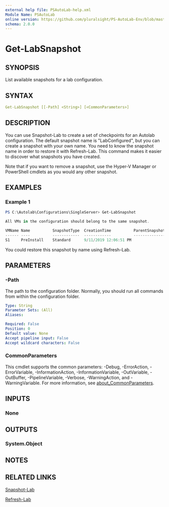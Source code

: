 ```yaml
---
external help file: PSAutoLab-help.xml
Module Name: PSAutoLab
online version: https://github.com/pluralsight/PS-AutoLab-Env/blob/master/docs/Get-LabSnapshot.md
schema: 2.0.0
---
```


# Get-LabSnapshot

## SYNOPSIS

List available snapshots for a lab configuration.

## SYNTAX

```yaml
Get-LabSnapshot [[-Path] <String>] [<CommonParameters>]
```

## DESCRIPTION

You can use Snapshot-Lab to create a set of checkpoints for an Autolab configuration. The default snapshot name is "LabConfigured", but you can create a snapshot with your own name. You need to know the snapshot name in order to restore it with Refresh-Lab. This command makes it easier to discover what snapshots you have created.

Note that if you want to remove a snapshot, use the Hyper-V Manager or PowerShell cmdlets as you would any other snapshot.

## EXAMPLES

### Example 1

```powershell
PS C:\Autolab\Configurations\SingleServer> Get-LabSnapshot

All VMs in the configuration should belong to the same snapshot.

VMName Name          SnapshotType  CreationTime          ParentSnapshotName
------ ----          ------------  ------------          ------------------
S1     PreInstall    Standard      9/11/2019 12:06:51 PM
```

You could restore this snapshot by name using Refresh-Lab.

## PARAMETERS

### -Path

The path to the configuration folder. Normally, you should run all commands from within the configuration folder.

```yaml
Type: String
Parameter Sets: (All)
Aliases:

Required: False
Position: 0
Default value: None
Accept pipeline input: False
Accept wildcard characters: False
```

### CommonParameters

This cmdlet supports the common parameters: -Debug, -ErrorAction, -ErrorVariable, -InformationAction, -InformationVariable, -OutVariable, -OutBuffer, -PipelineVariable, -Verbose, -WarningAction, and -WarningVariable. For more information, see [about_CommonParameters](http://go.microsoft.com/fwlink/?LinkID=113216).

## INPUTS

### None

## OUTPUTS

### System.Object

## NOTES

## RELATED LINKS

[Snapshot-Lab](Invoke-SnapshotLab.md)

[Refresh-Lab](Invoke-RefreshLab.md)
